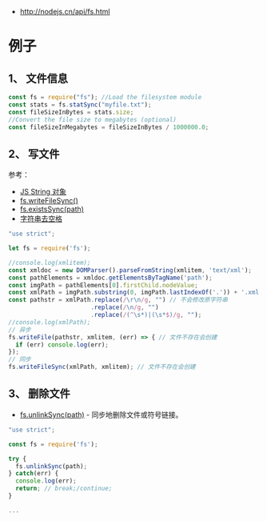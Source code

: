 * http://nodejs.cn/api/fs.html

# 例子
## 1、 文件信息
```js
const fs = require("fs"); //Load the filesystem module
const stats = fs.statSync("myfile.txt");
const fileSizeInBytes = stats.size;
//Convert the file size to megabytes (optional)
const fileSizeInMegabytes = fileSizeInBytes / 1000000.0;
```

## 2、 写文件
参考：  
* [JS String 对象](https://www.w3school.com.cn/jsref/jsref_obj_string.asp)  
* [fs.writeFileSync()](http://nodejs.cn/api/fs.html#fs_fs_writefilesync_file_data_options)
* [fs.existsSync(path)](http://nodejs.cn/api/fs.html#fs_fs_existssync_path)
* [字符串去空格](http://www.hangge.com/blog/cache/detail_1771.html)

```js
"use strict";

let fs = require('fs');

//console.log(xmlitem);
const xmldoc = new DOMParser().parseFromString(xmlitem, 'text/xml');
const pathElements = xmldoc.getElementsByTagName('path');
const imgPath = pathElements[0].firstChild.nodeValue;
const xmlPath = imgPath.substring(0, imgPath.lastIndexOf('.')) + '.xml';
const pathstr = xmlPath.replace(/\r\n/g, "") // 不会修改原字符串
                       .replace(/\n/g, "")
                       .replace(/(^\s*)|(\s*$)/g, "");
//console.log(xmlPath);
// 异步
fs.writeFile(pathstr, xmlitem, (err) => { // 文件不存在会创建
  if (err) console.log(err);
});
// 同步
fs.writeFileSync(xmlPath, xmlitem); // 文件不存在会创建
```

## 3、 删除文件
* [fs.unlinkSync(path)](http://nodejs.cn/api/fs.html#fs_fs_unlinksync_path) - 同步地删除文件或符号链接。
```js
"use strict";

const fs = require('fs');

try {
  fs.unlinkSync(path);
} catch(err) {
  console.log(err);
  return; // break;/continue;
}

...
```

